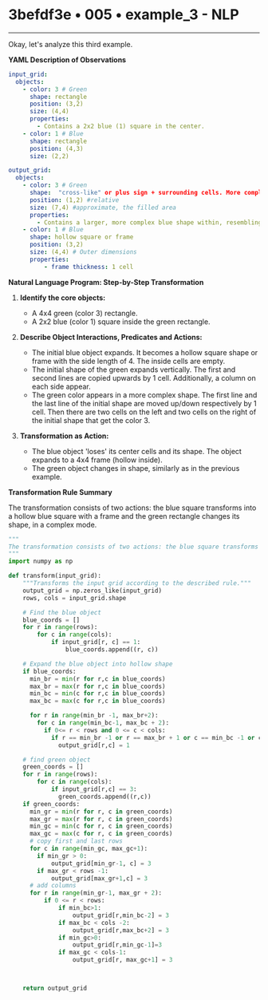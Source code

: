 # 3befdf3e • 005 • example_3 - NLP

---
Okay, let's analyze this third example.

**YAML Description of Observations**

```yaml
input_grid:
  objects:
    - color: 3 # Green
      shape: rectangle
      position: (3,2)
      size: (4,4)
      properties:
        - Contains a 2x2 blue (1) square in the center.
    - color: 1 # Blue
      shape: rectangle
      position: (4,3)
      size: (2,2)

output_grid:
  objects:
    - color: 3 # Green
      shape:  "cross-like" or plus sign + surrounding cells. More complex
      position: (1,2) #relative
      size: (7,4) #approximate, the filled area
      properties:
        - Contains a larger, more complex blue shape within, resembling a hollow square/frame
    - color: 1 # Blue
      shape: hollow square or frame
      position: (3,2)
      size: (4,4) # Outer dimensions
      properties:
          - frame thickness: 1 cell

```

**Natural Language Program: Step-by-Step Transformation**

1.  **Identify the core objects:**
    *   A 4x4 green (color 3) rectangle.
    *   A 2x2 blue (color 1) square inside the green rectangle.

2.  **Describe Object Interactions, Predicates and Actions:**
    * The initial blue object expands. It becomes a hollow square shape or frame with the side length of 4. The inside cells are empty.
    * The initial shape of the green expands vertically. The first and second lines are copied upwards by 1 cell. Additionally, a column on each side appear.
    *  The green color appears in a more complex shape. The first line and the last line of the initial shape are moved up/down respectively by 1 cell. Then there are two cells on the left and two cells on the right of the initial shape that get the color 3.

3.  **Transformation as Action:**
    -  The blue object 'loses' its center cells and its shape. The object expands to a 4x4 frame (hollow inside).
    - The green object changes in shape, similarly as in the previous example.

**Transformation Rule Summary**

The transformation consists of two actions: the blue square transforms into a hollow blue square with a frame and the green rectangle changes its shape, in a complex mode.

```python
"""
The transformation consists of two actions: the blue square transforms into a hollow blue square with a frame and the green rectangle changes its shape, in a complex mode.
"""
import numpy as np

def transform(input_grid):
    """Transforms the input grid according to the described rule."""
    output_grid = np.zeros_like(input_grid)
    rows, cols = input_grid.shape

    # Find the blue object
    blue_coords = []
    for r in range(rows):
        for c in range(cols):
            if input_grid[r, c] == 1:
                blue_coords.append((r, c))

    # Expand the blue object into hollow shape
    if blue_coords:
      min_br = min(r for r,c in blue_coords)
      max_br = max(r for r,c in blue_coords)
      min_bc = min(c for r,c in blue_coords)
      max_bc = max(c for r,c in blue_coords)

      for r in range(min_br -1, max_br+2):
        for c in range(min_bc-1, max_bc + 2):
          if 0<= r < rows and 0 <= c < cols:
            if r == min_br -1 or r == max_br + 1 or c == min_bc -1 or c == max_bc+1:
              output_grid[r,c] = 1

    # find green object
    green_coords = []
    for r in range(rows):
        for c in range(cols):
            if input_grid[r,c] == 3:
              green_coords.append((r,c))
    if green_coords:
      min_gr = min(r for r, c in green_coords)
      max_gr = max(r for r, c in green_coords)
      min_gc = min(c for r, c in green_coords)
      max_gc = max(c for r, c in green_coords)
      # copy first and last rows
      for c in range(min_gc, max_gc+1):
        if min_gr > 0:
            output_grid[min_gr-1, c] = 3
        if max_gr < rows -1:
            output_grid[max_gr+1,c] = 3
      # add columns
      for r in range(min_gr-1, max_gr + 2):
          if 0 <= r < rows:
              if min_bc>1:
                  output_grid[r,min_bc-2] = 3
              if max_bc < cols -2:
                  output_grid[r,max_bc+2] = 3
              if min_gc>0:
                  output_grid[r,min_gc-1]=3
              if max_gc < cols-1:
                  output_grid[r, max_gc+1] = 3



    return output_grid
```

